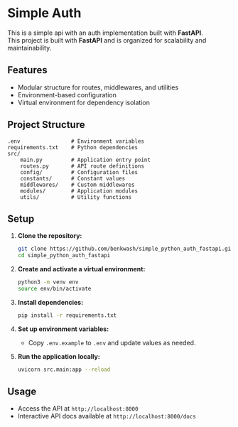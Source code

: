 # Simple Auth

This is a simple api with an auth implementation built with **FastAPI**.  
This project is built with **FastAPI** and is organized for scalability and maintainability.

## Features

- Modular structure for routes, middlewares, and utilities
- Environment-based configuration
- Virtual environment for dependency isolation

## Project Structure

```
.env                # Environment variables
requirements.txt    # Python dependencies
src/
    main.py         # Application entry point
    routes.py       # API route definitions
    config/         # Configuration files
    constants/      # Constant values
    middlewares/    # Custom middlewares
    modules/        # Application modules
    utils/          # Utility functions
```

## Setup

1. **Clone the repository:**
    ```sh
    git clone https://github.com/benkwash/simple_python_auth_fastapi.git
    cd simple_python_auth_fastapi
    ```

2. **Create and activate a virtual environment:**
    ```sh
    python3 -m venv env
    source env/bin/activate
    ```

3. **Install dependencies:**
    ```sh
    pip install -r requirements.txt
    ```

4. **Set up environment variables:**
    - Copy `.env.example` to `.env` and update values as needed.

5. **Run the application locally:**
    ```sh
    uvicorn src.main:app --reload
    ```

## Usage

- Access the API at `http://localhost:8000`
- Interactive API docs available at `http://localhost:8000/docs`



